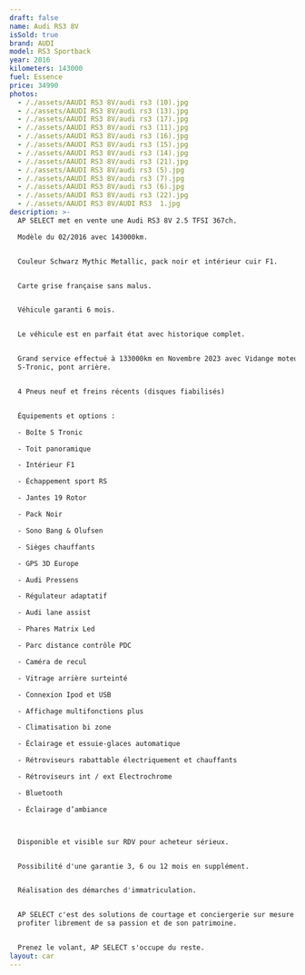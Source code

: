 ```yaml
---
draft: false
name: Audi RS3 8V
isSold: true
brand: AUDI
model: RS3 Sportback
year: 2016
kilometers: 143000
fuel: Essence
price: 34990
photos:
  - /./assets/AAUDI RS3 8V/audi rs3 (10).jpg
  - /./assets/AAUDI RS3 8V/audi rs3 (13).jpg
  - /./assets/AAUDI RS3 8V/audi rs3 (17).jpg
  - /./assets/AAUDI RS3 8V/audi rs3 (11).jpg
  - /./assets/AAUDI RS3 8V/audi rs3 (16).jpg
  - /./assets/AAUDI RS3 8V/audi rs3 (15).jpg
  - /./assets/AAUDI RS3 8V/audi rs3 (14).jpg
  - /./assets/AAUDI RS3 8V/audi rs3 (21).jpg
  - /./assets/AAUDI RS3 8V/audi rs3 (5).jpg
  - /./assets/AAUDI RS3 8V/audi rs3 (7).jpg
  - /./assets/AAUDI RS3 8V/audi rs3 (6).jpg
  - /./assets/AAUDI RS3 8V/audi rs3 (22).jpg
  - /./assets/AAUDI RS3 8V/AUDI RS3  1.jpg
description: >-
  AP SELECT met en vente une Audi RS3 8V 2.5 TFSI 367ch.

  Modèle du 02/2016 avec 143000km.


  Couleur Schwarz Mythic Metallic, pack noir et intérieur cuir F1.


  Carte grise française sans malus.


  Véhicule garanti 6 mois.


  Le véhicule est en parfait état avec historique complet.


  Grand service effectué à 133000km en Novembre 2023 avec Vidange moteur,
  S-Tronic, pont arrière.


  4 Pneus neuf et freins récents (disques fiabilisés)


  Équipements et options :

  - Boîte S Tronic

  - Toit panoramique

  - Intérieur F1

  - Échappement sport RS

  - Jantes 19 Rotor

  - Pack Noir

  - Sono Bang & Olufsen

  - Sièges chauffants

  - GPS 3D Europe

  - Audi Pressens

  - Régulateur adaptatif

  - Audi lane assist

  - Phares Matrix Led

  - Parc distance contrôle PDC

  - Caméra de recul

  - Vitrage arrière surteinté

  - Connexion Ipod et USB

  - Affichage multifonctions plus

  - Climatisation bi zone

  - Éclairage et essuie-glaces automatique

  - Rétroviseurs rabattable électriquement et chauffants

  - Rétroviseurs int / ext Electrochrome

  - Bluetooth

  - Éclairage d’ambiance



  Disponible et visible sur RDV pour acheteur sérieux.


  Possibilité d'une garantie 3, 6 ou 12 mois en supplément.


  Réalisation des démarches d'immatriculation.


  AP SELECT c'est des solutions de courtage et conciergerie sur mesure pour
  profiter librement de sa passion et de son patrimoine.


  Prenez le volant, AP SELECT s'occupe du reste.
layout: car
---
```


